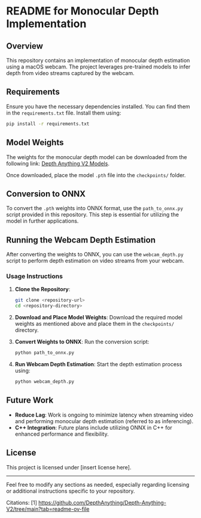 # README for Monocular Depth Implementation

## Overview
This repository contains an implementation of monocular depth estimation using a macOS webcam. The project leverages pre-trained models to infer depth from video streams captured by the webcam.

## Requirements
Ensure you have the necessary dependencies installed. You can find them in the `requirements.txt` file. Install them using:

```bash
pip install -r requirements.txt
```

## Model Weights
The weights for the monocular depth model can be downloaded from the following link: [Depth Anything V2 Models](https://github.com/DepthAnything/Depth-Anything-V2/tree/main?tab=readme-ov-file). 

Once downloaded, place the model `.pth` file into the `checkpoints/` folder.

## Conversion to ONNX
To convert the `.pth` weights into ONNX format, use the `path_to_onnx.py` script provided in this repository. This step is essential for utilizing the model in further applications.

## Running the Webcam Depth Estimation
After converting the weights to ONNX, you can use the `webcam_depth.py` script to perform depth estimation on video streams from your webcam.

### Usage Instructions
1. **Clone the Repository**:
   ```bash
   git clone <repository-url>
   cd <repository-directory>
   ```

2. **Download and Place Model Weights**:
   Download the required model weights as mentioned above and place them in the `checkpoints/` directory.

3. **Convert Weights to ONNX**:
   Run the conversion script:
   ```bash
   python path_to_onnx.py
   ```

4. **Run Webcam Depth Estimation**:
   Start the depth estimation process using:
   ```bash
   python webcam_depth.py
   ```

## Future Work
- **Reduce Lag**: Work is ongoing to minimize latency when streaming video and performing monocular depth estimation (referred to as inferencing).
- **C++ Integration**: Future plans include utilizing ONNX in C++ for enhanced performance and flexibility.

## License
This project is licensed under [insert license here].

---

Feel free to modify any sections as needed, especially regarding licensing or additional instructions specific to your repository.

Citations:
[1] https://github.com/DepthAnything/Depth-Anything-V2/tree/main?tab=readme-ov-file
